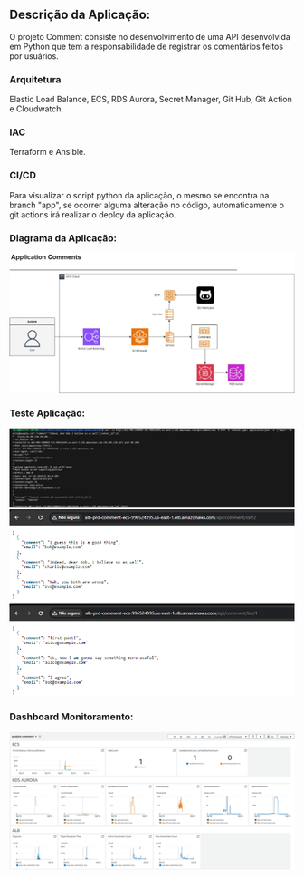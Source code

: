 
## Descrição da Aplicação:
O projeto Comment consiste no desenvolvimento de uma API desenvolvida em Python que tem a responsabilidade de registrar os comentários feitos por usuários. 

### Arquitetura
Elastic Load Balance, ECS, RDS Aurora, Secret Manager, Git Hub, Git Action e Cloudwatch.

### IAC
Terraform e Ansible.

### CI/CD
Para visualizar o script python da aplicação, o mesmo se encontra na branch "app", se ocorrer alguma alteração no código, automaticamente o git actions irá realizar o deploy da aplicação.

### Diagrama da Aplicação:
  <img src="/img/comments.jpg">

### Teste Aplicação:
  <img src="/img/Screenshot_4.png">
  <img src="/img/Screenshot_3.png">
  <img src="/img/Screenshot_2.png">

### Dashboard Monitoramento:
  <img src="/img/Screenshot_5.png">
